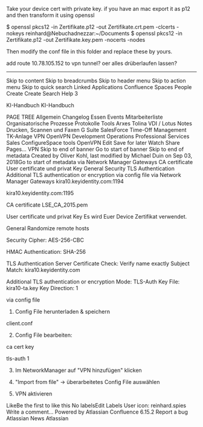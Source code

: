 Take your device cert with private key.
if you have an mac export it as p12 and then transform it using openssl

$ openssl pkcs12 -in Zertifikate.p12 -out Zertifikate.crt.pem -clcerts -nokeys
reinhard@Nebuchadnezzar:~/Documents
$ openssl pkcs12 -in Zertifikate.p12 -out Zertifikate.key.pem -nocerts -nodes

Then modify the conf file in this folder and replace these by yours.

add route 10.78.105.152 to vpn tunnel?
oer alles drüberlaufen lassen?





------
Skip to content
Skip to breadcrumbs
Skip to header menu
Skip to action menu
Skip to quick search
Linked Applications
Confluence
Spaces
People
 Create Create
Search
Help
3


KI-Handbuch
KI-Handbuch

PAGE TREE
Allgemein
Changelog
Essen
Events
Mitarbeiterliste
Organisatorische Prozesse
Protokolle
Tools
Arxes Tolina VDI / Lotus Notes
Drucken, Scannen und Faxen
G Suite
SalesForce
Time-Off Management
TK-Anlage
VPN
OpenVPN
Development
Operations
Professional Services
Sales
ConfigureSpace tools
OpenVPN
 Edit Save for later Watch Share
Pages… VPN
Skip to end of banner
Go to start of banner
Skip to end of metadata
Created by Oliver Kohl, last modified by Michael Duin on Sep 03, 2018Go to start of metadata
via Network Manager
Gateways
CA certificate
User certificate und privat Key
General
Security
TLS Authentication
Additional TLS authentication or encryption
via config file
via Network Manager
Gateways
kira10.keyidentity.com:1194

kira10.keyidentity.com:1195

CA certificate
LSE_CA_2015.pem

User certificate und privat Key
Es wird Euer Device Zertifikat verwendet.

General
Randomize remote hosts

Security
Cipher: AES-256-CBC

HMAC Authentication: SHA-256

TLS Authentication
Server Certificate Check: Verify name exactly
Subject Match: kira10.keyidentity.com

Additional TLS authentication or encryption
Mode: TLS-Auth
Key File: kira10-ta.key
Key Direction: 1



via config file
1) Config File herunterladen & speichern

client.conf

2) Config File bearbeiten:

ca <Pfad zur LSE_CA_2015.crt>
cert <Pfad zur device.pem>
key <Pfad zur device.key>

tls-auth <Pfad zur heruntergeladenen kira10-ta.key> 1

3) Im NetworkManager auf "VPN hinzufügen" klicken

4) "Import from file" → überarbeitetes Config File auswählen

5) VPN aktivieren



LikeBe the first to like this
No labelsEdit Labels
User icon: reinhard.spies
Write a comment…
Powered by Atlassian Confluence 6.15.2 Report a bug Atlassian News
Atlassian
